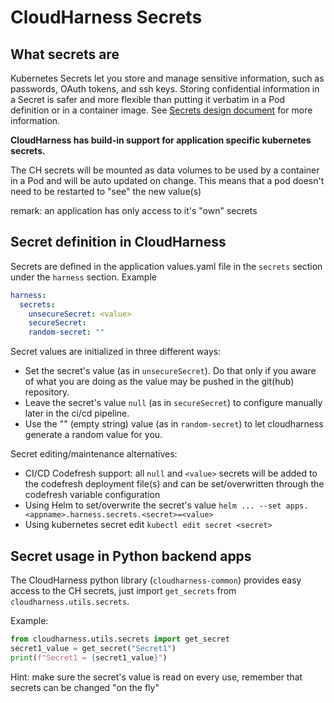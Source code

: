 # CloudHarness Secrets

## What secrets are

Kubernetes Secrets let you store and manage sensitive information, such as passwords, OAuth tokens, and ssh keys. Storing confidential information in a Secret is safer and more flexible than putting it verbatim in a Pod definition or in a container image. See [Secrets design document](https://github.com/kubernetes/design-proposals-archive/blob/main/auth/secrets.md) for more information.

**CloudHarness has build-in support for application specific kubernetes secrets.**

The CH secrets will be mounted as data volumes to be used by a container in a Pod and will be auto updated on change. This means that a pod doesn't need to be restarted to "see" the new value(s)

remark: an application has only access to it's "own" secrets

## Secret definition in CloudHarness

Secrets are defined in the application values.yaml file in the `secrets` section under the `harness` section.
Example

```yaml
harness:
  secrets:
    unsecureSecret: <value>
    secureSecret:
    random-secret: ""
```

Secret values are initialized in three different ways:
* Set the secret's value (as in `unsecureSecret`). Do that only if you aware of what you are doing as the value may be pushed in the git(hub) repository.
* Leave the secret's value `null` (as in `secureSecret`) to configure manually later in the ci/cd pipeline.
* Use the "" (empty string) value (as in `random-secret`) to let cloudharness generate a random value for you.

Secret editing/maintenance alternatives:
* CI/CD Codefresh support: all `null` and `<value>` secrets will be added to the codefresh deployment file(s) and can be set/overwritten through the codefresh variable configuration
* Using Helm to set/overwrite the secret's value `helm ... --set apps.<appname>.harness.secrets.<secret>=<value>`
* Using kubernetes secret edit `kubectl edit secret <secret>`

## Secret usage in Python backend apps

The CloudHarness python library (`cloudharness-common`) provides easy access to the CH secrets, just import `get_secrets` from `cloudharness.utils.secrets`.

Example:
```python
from cloudharness.utils.secrets import get_secret
secret1_value = get_secret("Secret1")
print(f"Secret1 = {secret1_value}")
```

Hint: make sure the secret's value is read on every use, remember that secrets can be changed "on the fly"